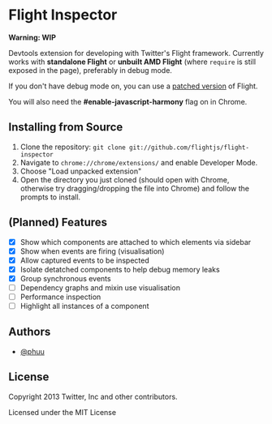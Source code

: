 # Flight Inspector

**Warning: WIP**

Devtools extension for developing with Twitter's Flight framework. Currently works with **standalone Flight** or **unbuilt AMD Flight** (where `require` is still exposed in the page), preferably in debug mode.

If you don't have debug mode on, you can use a [patched version](https://github.com/flightjs/flight/pull/287) of Flight.

You will also need the **#enable-javascript-harmony** flag on in Chrome.

## Installing from Source

1.  Clone the repository: `git clone git://github.com/flightjs/flight-inspector`
2.  Navigate to `chrome://chrome/extensions/` and enable Developer Mode.
3.  Choose "Load unpacked extension"
4.  Open the directory you just cloned (should open with Chrome, otherwise try dragging/dropping the file into Chrome) and follow the prompts to install.

## (Planned) Features

- [x] Show which components are attached to which elements via sidebar
- [x] Show when events are firing (visualisation)
- [x] Allow captured events to be inspected
- [x] Isolate detatched components to help debug memory leaks
- [x] Group synchronous events
- [ ] Dependency graphs and mixin use visualisation
- [ ] Performance inspection
- [ ] Highlight all instances of a component

## Authors

- [@phuu](https://github.com/phuu)

## License

Copyright 2013 Twitter, Inc and other contributors.

Licensed under the MIT License
